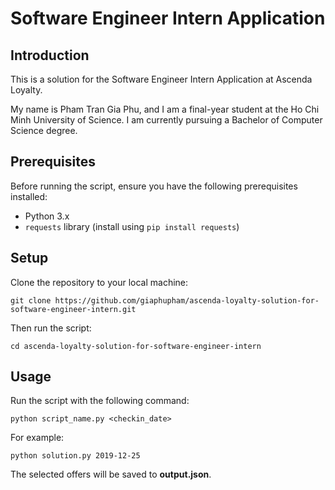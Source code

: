# Software Engineer Intern Application

## Introduction

This is a solution for the Software Engineer Intern Application at Ascenda Loyalty.

My name is Pham Tran Gia Phu, and I am a final-year student at the Ho Chi Minh University of Science. I am currently pursuing a Bachelor of Computer Science degree.


## Prerequisites

Before running the script, ensure you have the following prerequisites installed:

- Python 3.x
- `requests` library (install using `pip install requests`)

## Setup

Clone the repository to your local machine:

    git clone https://github.com/giaphupham/ascenda-loyalty-solution-for-software-engineer-intern.git


Then run the script:
    
    cd ascenda-loyalty-solution-for-software-engineer-intern


## Usage
Run the script with the following command:
    
    python script_name.py <checkin_date>

For example:
    
    python solution.py 2019-12-25

The selected offers will be saved to **output.json**.
